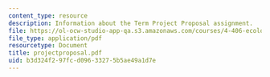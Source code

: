 ```yaml
---
content_type: resource
description: Information about the Term Project Proposal assignment.
file: https://ol-ocw-studio-app-qa.s3.amazonaws.com/courses/4-406-ecologies-of-construction-spring-2007/b3d324f297fcd09633275b5ae49a1d7e_projectproposal.pdf
file_type: application/pdf
resourcetype: Document
title: projectproposal.pdf
uid: b3d324f2-97fc-d096-3327-5b5ae49a1d7e
---
```

